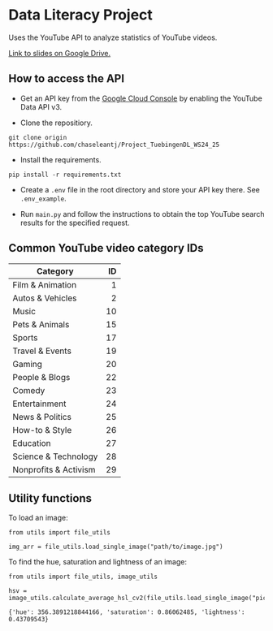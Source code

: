 # Data Literacy Project

Uses the YouTube API to analyze statistics of YouTube videos.

<a href="https://docs.google.com/presentation/d/1phEsqlQO2012Iom6U7mQYLvB4e3FpMUX/edit#slide=id.g31862cc1a42_0_1">Link to slides on Google Drive.</a>

## How to access the API

- Get an API key from the <a href="https://console.cloud.google.com/">Google Cloud Console</a> by enabling the YouTube Data API v3.

- Clone the repositiory.

```
git clone origin https://github.com/chaseleantj/Project_TuebingenDL_WS24_25
```

- Install the requirements.

```
pip install -r requirements.txt
```

- Create a `.env` file in the root directory and store your API key there. See `.env_example`.

- Run `main.py` and follow the instructions to obtain the top YouTube search results for the specified request.

## Common YouTube video category IDs

| **Category**            | **ID** |
|-------------------------|------:|
| Film & Animation        |      1 |
| Autos & Vehicles        |      2 |
| Music                   |     10 |
| Pets & Animals          |     15 |
| Sports                  |     17 |
| Travel & Events         |     19 |
| Gaming                  |     20 |
| People & Blogs          |     22 |
| Comedy                  |     23 |
| Entertainment           |     24 |
| News & Politics         |     25 |
| How-to & Style          |     26 |
| Education               |     27 |
| Science & Technology    |     28 |
| Nonprofits & Activism   |     29 |

## Utility functions

To load an image:

```
from utils import file_utils

img_arr = file_utils.load_single_image("path/to/image.jpg")
```

To find the hue, saturation and lightness of an image:
```
from utils import file_utils, image_utils

hsv = image_utils.calculate_average_hsl_cv2(file_utils.load_single_image("pic.jpg"))
```
```
{'hue': 356.3891218844166, 'saturation': 0.86062485, 'lightness': 0.43709543}
```